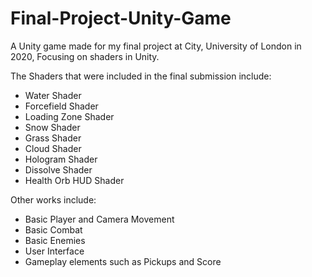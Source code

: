 # Final-Project-Unity-Game
A Unity game made for my final project at City, University of London in 2020, Focusing on shaders in Unity.

The Shaders that were included in the final submission include:
* Water Shader
* Forcefield Shader
* Loading Zone Shader
* Snow Shader
* Grass Shader
* Cloud Shader
* Hologram Shader
* Dissolve Shader
* Health Orb HUD Shader

Other works include:
* Basic Player and Camera Movement
* Basic Combat
* Basic Enemies
* User Interface
* Gameplay elements such as Pickups and Score
